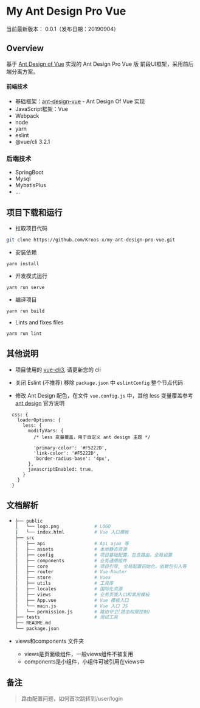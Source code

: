 My Ant Design Pro Vue
====

当前最新版本： 0.0.1（发布日期：20190904）

Overview
----

基于 [Ant Design of Vue](https://vuecomponent.github.io/ant-design-vue/docs/vue/introduce-cn/) 实现的 Ant Design Pro  Vue 版
前段UI框架，采用前后端分离方案。



#### 前端技术

- 基础框架：[ant-design-vue](https://github.com/vueComponent/ant-design-vue) - Ant Design Of Vue 实现
- JavaScript框架：Vue
- Webpack
- node
- yarn
- eslint
- @vue/cli 3.2.1

### 后端技术
- SpringBoot
- Mysql
- MybatisPlus
- ...

项目下载和运行
----

- 拉取项目代码
```bash
git clone https://github.com/Kroos-x/my-ant-design-pro-vue.git
```

- 安装依赖
```
yarn install
```

- 开发模式运行
```
yarn run serve
```

- 编译项目
```
yarn run build
```

- Lints and fixes files
```
yarn run lint
```



其他说明
----

- 项目使用的 [vue-cli3](https://cli.vuejs.org/guide/), 请更新您的 cli

- 关闭 Eslint (不推荐) 移除 `package.json` 中 `eslintConfig` 整个节点代码

- 修改 Ant Design 配色，在文件 `vue.config.js` 中，其他 less 变量覆盖参考 [ant design](https://ant.design/docs/react/customize-theme-cn) 官方说明
```ecmascript 6
  css: {
    loaderOptions: {
      less: {
        modifyVars: {
          /* less 变量覆盖，用于自定义 ant design 主题 */

          'primary-color': '#F5222D',
          'link-color': '#F5222D',
          'border-radius-base': '4px',
        },
        javascriptEnabled: true,
      }
    }
  }
```



文档解析
----

* ```bash
  ├── public
  │   └── logo.png             # LOGO
  |   └── index.html           # Vue 入口模板
  ├── src
  │   ├── api                  # Api ajax 等
  │   ├── assets               # 本地静态资源
  │   ├── config               # 项目基础配置，包含路由，全局设置
  │   ├── components           # 业务通用组件
  │   ├── core                 # 项目引导, 全局配置初始化，依赖包引入等
  │   ├── router               # Vue-Router
  │   ├── store                # Vuex
  │   ├── utils                # 工具库
  │   ├── locales              # 国际化资源
  │   ├── views                # 业务页面入口和常用模板
  │   ├── App.vue              # Vue 模板入口
  │   └── main.js              # Vue 入口 JS
  │   └── permission.js        # 路由守卫(路由权限控制)
  ├── tests                    # 测试工具
  ├── README.md
  └── package.json
  ```
  
* views和components 文件夹
  
  * views是页面级组件，一般views组件不被复用
  * components是小组件，小组件可被引用在views中

备注
----

> 路由配置问题，如何首次跳转到/user/login
